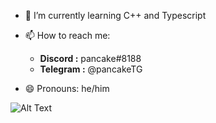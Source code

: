 - 🌱 I’m currently learning C++ and Typescript 

- 📫 How to reach me: 
  - **Discord  :** pancake#8188
  - **Telegram :** @pancakeTG

- 😄 Pronouns: he/him

![Alt Text](https://media.giphy.com/media/vFKqnCdLPNOKc/giphy.gif)
